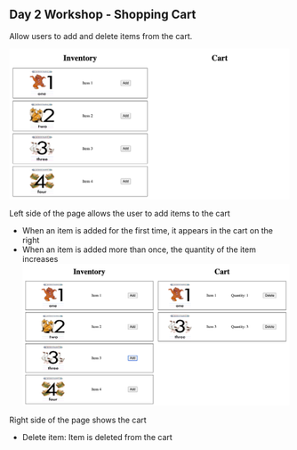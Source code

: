 ## Day 2 Workshop - Shopping Cart

Allow users to add and delete items from the cart.

![Landing page](/src/assets/LandingPage.png)

Left side of the page allows the user to add items to the cart
* When an item is added for the first time, it appears in the cart on the right
* When an item is added more than once, the quantity of the item increases
![After adding items into cart](/src/assets/AddItems.png)

Right side of the page shows the cart
* Delete item: Item is deleted from the cart

